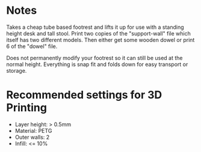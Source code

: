 # Notes
Takes a cheap tube based footrest and lifts it up for use with a standing height desk and tall stool. Print two copies of the "support-wall" file which itself has two different models. Then either get some wooden dowel or print 6 of the "dowel" file.

Does not permanently modify your footrest so it can still be used at the normal height. Everything is snap fit and folds down for easy transport or storage.

# Recommended settings for 3D Printing
- Layer height: > 0.5mm
- Material: PETG
- Outer walls: 2
- Infill: <= 10%